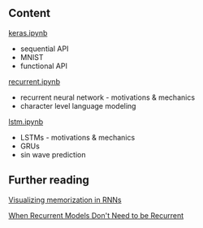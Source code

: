 ## Content

[keras.ipynb](https://github.com/ADGEfficiency/teaching-monolith/blob/master/sequences/keras.ipynb)
- sequential API
- MNIST
- functional API

[recurrent.ipynb](https://github.com/ADGEfficiency/teaching-monolith/blob/master/sequences/keras.ipynb)
- recurrent neural network - motivations & mechanics
- character level language modeling

[lstm.ipynb](https://github.com/ADGEfficiency/teaching-monolith/blob/master/sequences/keras.ipynb)
- LSTMs - motivations & mechanics
- GRUs
- sin wave prediction

## Further reading

[Visualizing memorization in RNNs](https://distill.pub/2019/memorization-in-rnns/)

[When Recurrent Models Don't Need to be Recurrent](https://bair.berkeley.edu/blog/2018/08/06/recurrent/)
